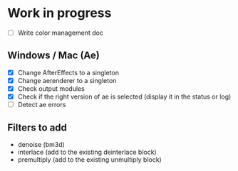# Work in progress

- [ ] Write color management doc

## Windows / Mac (Ae)

- [x] Change AfterEffects to a singleton
- [x] Change aerenderer to a singleton
- [x] Check output modules
- [x] Check if the right version of ae is selected (display it in the status or log)
- [ ] Detect ae errors

## Filters to add

- denoise (bm3d)
- interlace (add to the existing deinterlace block)
- premultiply (add to the existing unmultiply block)
